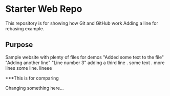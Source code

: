 # Starter Web Repo

This repository is for showing how Git and GitHub work
Adding a line for rebasing example.

## Purpose

Sample website with plenty of files for demos
"Added some text to the file" 
"Adding another line" 
"Line number 3"
adding a third line 
. 
some text 
. 
more lines 
some line. 
lineee 

***This is for comparing


Changing something here...

